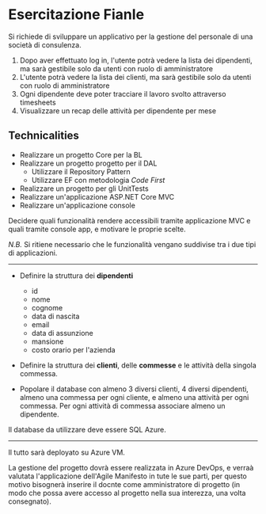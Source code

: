 # Esercitazione Fianle
Si richiede di sviluppare un applicativo per la gestione del personale di una societ&agrave; di consulenza.

1. Dopo aver effettuato log in, l'utente potr&agrave; vedere la lista dei dipendenti, ma sar&agrave; gestibile solo da utenti con ruolo di amministratore
2. L'utente potr&agrave; vedere la lista dei clienti, ma sar&agrave; gestibile solo da utenti con ruolo di amministratore
3. Ogni dipendente deve poter tracciare il lavoro svolto attraverso timesheets
4. Visualizzare un recap delle attivit&agrave; per dipendente per mese

## Technicalities
- Realizzare un progetto Core per la BL
- Realizzare un progetto progetto per il DAL
    - Utilizzare il Repository Pattern
    - Utilizzare EF con metodologia *Code First*
- Realizzare un progetto per gli UnitTests
- Realizzare un'applicazione ASP.NET Core MVC
- Realizzare un'applicazione console

Decidere quali funzionalit&agrave; rendere accessibili tramite applicazione MVC e quali tramite console app, e motivare le proprie scelte.

*N.B.* Si ritiene necessario che le funzionalit&agrave; vengano suddivise tra i due tipi di applicazioni.

---
- Definire la struttura dei **dipendenti** 
    - id
    - nome
    - cognome
    - data di nascita
    - email
    - data di assunzione
    - mansione
    - costo orario per l'azienda

- Definire la struttura dei **clienti**, delle **commesse** e le attivit&agrave; della singola commessa.

- Popolare il database con almeno 3 diversi clienti, 4 diversi dipendenti, almeno una commessa per ogni cliente, e almeno una attivit&agrave; per ogni commessa. Per ogni attivit&agrave; di commessa associare almeno un dipendente.

Il database da utilizzare deve essere SQL Azure.

---
Il tutto sar&agrave; deployato su Azure VM. 

La gestione del progetto dovr&agrave; essere realizzata in Azure DevOps, e verra&agrave; valutata l'applicazione dell'Agile Manifesto in tute le sue parti, per questo motivo bisogner&agrave; inserire il docnte come amministratore di progetto (in modo che possa avere accesso al progetto nella sua interezza, una volta consegnato).